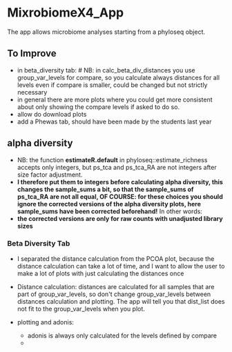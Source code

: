 # MixrobiomeX4_App

The app allows microbiome analyses starting from a phyloseq object.



## To Improve



- in beta_diversity tab: # NB: in  calc_beta_div_distances you use group_var_levels for compare, so you calculate always distances for all levels even if compare is smaller, could be changed but not strictly necessary
- in general there are more plots where you could get more consistent about only showing the compare levels if asked to do so.
- allow do download plots
- add a Phewas tab, should have been made by the students last year





## alpha diversity

- NB: the function **estimateR.default** in phyloseq::estimate_richness accepts only integers, but ps_tca and ps_tca_RA are not integers after size factor adjustment.
- **I therefore put them to integers before calculating alpha diversity, this changes the sample_sums a bit, so that the sample_sums of ps_tca_RA are not all equal, OF COURSE: for these choices you should ignore the corrected versions of the alpha diversity plots, here sample_sums have been corrected beforehand!** In other words:
- **the corrected versions are only for raw counts with unadjusted library sizes**



### Beta Diversity Tab

- I separated the distance calculation from the PCOA plot, because the distance calculation can take a lot of time, and I want to allow the user to make a lot of plots with just calculating the distances once

- Distance calculation: distances are calculated for all samples that are part of group_var_levels, so don't change group_var_levels between distances calculation and plotting. The app will tell you that dist_list does not fit to the group_var_levels when you plot.

- plotting and adonis: 
    - adonis is always only calculated for the levels defined by compare
    -



